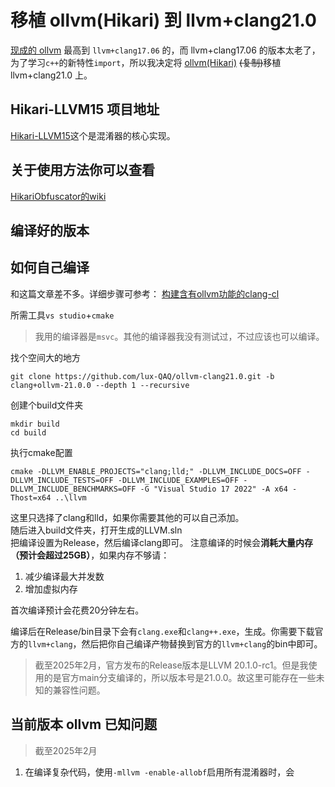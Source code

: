 # 移植 ollvm(Hikari) 到 llvm+clang21.0
[现成的 ollvm](https://github.com/GreenDamTan/llvm-project_ollvm) 最高到 `llvm+clang17.06` 的，而 llvm+clang17.06 的版本太老了，为了学习`c++`的新特性`import`，所以我决定将 [ollvm(Hikari)](https://github.com/61bcdefg/Hikari-LLVM15) ~~(复制)~~移植 llvm+clang21.0 上。 
## Hikari-LLVM15 项目地址
[Hikari-LLVM15](https://github.com/61bcdefg/Hikari-LLVM15)这个是混淆器的核心实现。 

## 关于使用方法你可以查看
[HikariObfuscator的wiki](https://github.com/HikariObfuscator/Hikari/wiki/Usage)

## 编译好的版本


## 如何自己编译

和这篇文章差不多。详细步骤可参考：
[构建含有ollvm功能的clang-cl](https://www.bilibili.com/opus/943544163969794072)

所需工具`vs studio`+`cmake`
> 我用的编译器是`msvc`。其他的编译器我没有测试过，不过应该也可以编译。   

找个空间大的地方
``` shell
git clone https://github.com/lux-QAQ/ollvm-clang21.0.git -b clang+ollvm-21.0.0 --depth 1 --recursive
```
创建个build文件夹
``` shell
mkdir build
cd build
```
执行cmake配置
``` shell
cmake -DLLVM_ENABLE_PROJECTS="clang;lld;" -DLLVM_INCLUDE_DOCS=OFF -DLLVM_INCLUDE_TESTS=OFF -DLLVM_INCLUDE_EXAMPLES=OFF -DLLVM_INCLUDE_BENCHMARKS=OFF -G "Visual Studio 17 2022" -A x64 -Thost=x64 ..\llvm
```
这里只选择了clang和lld，如果你需要其他的可以自己添加。   
随后进入build文件夹，打开生成的LLVM.sln   
把编译设置为Release，然后编译clang即可。
注意编译的时候会**消耗大量内存（预计会超过25GB）**，如果内存不够请：
1. 减少编译最大并发数
2. 增加虚拟内存

首次编译预计会花费20分钟左右。

编译后在Release/bin目录下会有`clang.exe`和`clang++.exe`，生成。你需要下载官方的`llvm+clang`，然后把你自己编译产物替换到官方的`llvm+clang`的bin中即可。
> 截至2025年2月，官方发布的Release版本是LLVM 20.1.0-rc1。但是我使用的是官方main分支编译的，所以版本号是21.0.0。故这里可能存在一些未知的兼容性问题。

## 当前版本 ollvm 已知问题
> 截至2025年2月   
 
1. 在编译复杂代码，使用`-mllvm -enable-allobf`启用所有混淆器时，会





